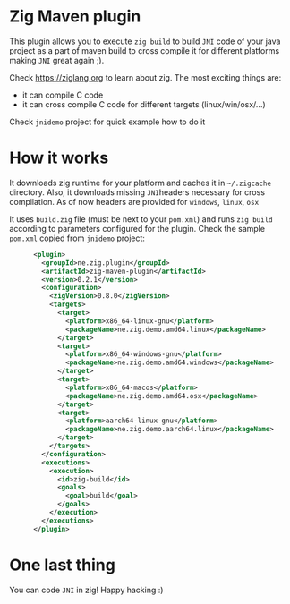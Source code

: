 

Zig Maven plugin
=====

This plugin allows you to execute `zig build` to build  `JNI` code of your java
project as a part of maven build to cross compile it for different platforms
making `JNI` great again ;).

Check https://ziglang.org to learn about zig. The most exciting things are:
* it can compile C code
* it can cross compile C code for different targets (linux/win/osx/...)


Check `jnidemo` project for quick example how to do it

How it works
===== 

It downloads zig runtime for your platform and caches it in `~/.zigcache` directory.
Also, it downloads missing `JNI`headers necessary for cross compilation. As of now
headers are provided for `windows`, `linux`, `osx`

It uses `build.zig` file (must be next to your `pom.xml`) and runs `zig build` according to
parameters configured for the plugin. Check the sample `pom.xml` copied from `jnidemo` project:
 
```xml
      <plugin>
        <groupId>ne.zig.plugin</groupId>
        <artifactId>zig-maven-plugin</artifactId>
        <version>0.2.1</version>
        <configuration>
          <zigVersion>0.8.0</zigVersion>
          <targets>
            <target>
              <platform>x86_64-linux-gnu</platform>
              <packageName>ne.zig.demo.amd64.linux</packageName>
            </target>
            <target>
              <platform>x86_64-windows-gnu</platform>
              <packageName>ne.zig.demo.amd64.windows</packageName>
            </target>
            <target>
              <platform>x86_64-macos</platform>
              <packageName>ne.zig.demo.amd64.osx</packageName>
            </target>
            <target>
              <platform>aarch64-linux-gnu</platform>
              <packageName>ne.zig.demo.aarch64.linux</packageName>
            </target>
          </targets>
        </configuration>
        <executions>
          <execution>
            <id>zig-build</id>
            <goals>
              <goal>build</goal>
            </goals>
          </execution>
        </executions>
      </plugin>

```

One last thing
====

You can code `JNI` in zig! Happy hacking :)
